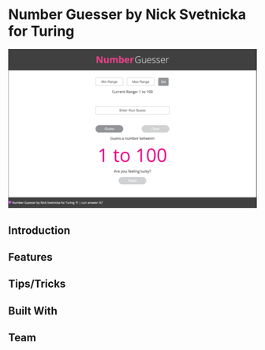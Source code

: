 # Number Guesser by Nick Svetnicka for Turing

![ScreenShot of App](/_ss.png?raw=true "ScreenShot of App")

## Introduction

## Features

## Tips/Tricks

## Built With

## Team

